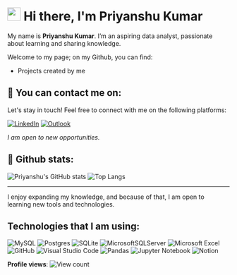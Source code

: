 # <img src="https://media.giphy.com/media/hvRJCLFzcasrR4ia7z/giphy.gif" width="30px"> Hi there, I'm Priyanshu Kumar
My name is **Priyanshu Kumar**. I’m an aspiring data analyst, passionate about learning and sharing knowledge.

Welcome to my page; on my Github, you can find:
- Projects created by me 

## 📧 You can contact me on:

Let's stay in touch! Feel free to connect with me on the following platforms:

[![LinkedIn](https://img.shields.io/badge/LinkedIn-0077B5?style=for-the-badge&logo=linkedin&logoColor=white)]([https://www.linkedin.com/in/prynshukumar])
[![Outlook](https://img.shields.io/badge/Microsoft_Outlook-0078D4?style=for-the-badge&logo=microsoft-outlook&logoColor=white)](priyanshu9@outlook.in)

*I am open to new opportunities.*

## 📜 Github stats:

![Priyanshu's GitHub stats](https://github-readme-stats.vercel.app/api?username=priyanshucore&show_icons=true&theme=transparent)
![Top Langs](https://github-readme-stats.vercel.app/api/top-langs/?username=priyanshucore&hide_progress=true)


---

I enjoy expanding my knowledge, and because of that, I am open to learning new tools and technologies.

## Technologies that I am using:
![MySQL](https://img.shields.io/badge/mysql-4479A1.svg?style=for-the-badge&logo=mysql&logoColor=white)
![Postgres](https://img.shields.io/badge/postgres-%23316192.svg?style=for-the-badge&logo=postgresql&logoColor=white)
![SQLite](https://img.shields.io/badge/sqlite-%2307405e.svg?style=for-the-badge&logo=sqlite&logoColor=white)
![MicrosoftSQLServer](https://img.shields.io/badge/Microsoft%20SQL%20Sever-CC2927?style=flat-square&logo=microsoft%20sql%20server&logoColor=white)
![Microsoft Excel](https://img.shields.io/badge/Microsoft_Excel-217346?style=for-the-badge&logo=microsoft-excel&logoColor=white)
![GitHub](https://img.shields.io/badge/github-%23121011.svg?style=flat-square&logo=github&logoColor=white)
![Visual Studio Code](https://img.shields.io/badge/Visual%20Studio%20Code-0078d7.svg?style=flat-square&logo=visual-studio-code&logoColor=white)
![Pandas](https://img.shields.io/badge/pandas-%23150458.svg?style=for-the-badge&logo=pandas&logoColor=white)
![Jupyter Notebook](https://img.shields.io/badge/jupyter-%23FA0F00.svg?style=for-the-badge&logo=jupyter&logoColor=white)
![Notion](https://img.shields.io/badge/Notion-%23000000.svg?style=for-the-badge&logo=notion&logoColor=white)

**Profile views**: ![View count](https://komarev.com/ghpvc/?username=priyanshucore)
